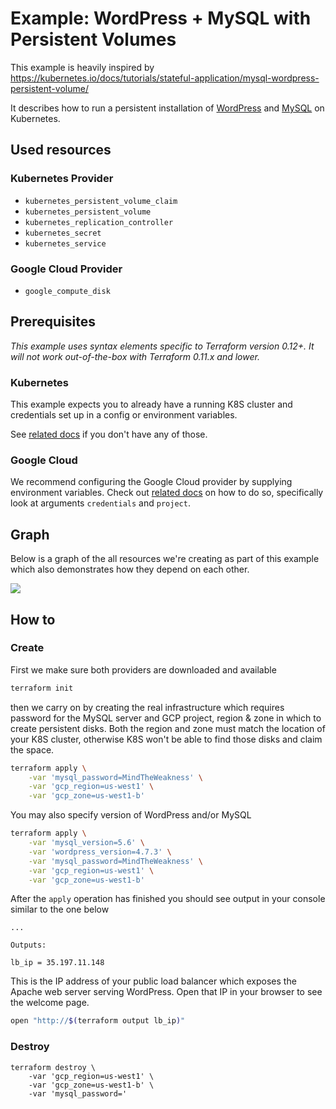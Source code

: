 # Example: WordPress + MySQL with Persistent Volumes

This example is heavily inspired by https://kubernetes.io/docs/tutorials/stateful-application/mysql-wordpress-persistent-volume/

It describes how to run a persistent installation of [WordPress](https://wordpress.org/)
and [MySQL](https://www.mysql.com/) on Kubernetes.

## Used resources

### Kubernetes Provider

 - `kubernetes_persistent_volume_claim`
 - `kubernetes_persistent_volume`
 - `kubernetes_replication_controller`
 - `kubernetes_secret`
 - `kubernetes_service`

### Google Cloud Provider

 - `google_compute_disk`

## Prerequisites

*This example uses syntax elements specific to Terraform version 0.12+.
It will not work out-of-the-box with Terraform 0.11.x and lower.*

### Kubernetes

This example expects you to already have a running K8S cluster
and credentials set up in a config or environment variables.

See [related docs](../google-gke-cluster/README.md) if you don't have any of those.

### Google Cloud

We recommend configuring the Google Cloud provider by supplying
environment variables. Check out [related docs](https://www.terraform.io/docs/providers/google/index.html#configuration-reference)
on how to do so, specifically look at arguments `credentials` and `project`.

## Graph

Below is a graph of the all resources we're creating as part of this example
which also demonstrates how they depend on each other.

<img src="https://raw.githubusercontent.com/hashicorp/terraform-provider-kubernetes/master/_examples/wordpress-mysql-gce-pv/graph.png">

## How to

### Create

First we make sure both providers are downloaded and available

```sh
terraform init
```

then we carry on by creating the real infrastructure which requires
password for the MySQL server and GCP project, region & zone
in which to create persistent disks. Both the region and zone
must match the location of your K8S cluster, otherwise K8S
won't be able to find those disks and claim the space.

```sh
terraform apply \
	-var 'mysql_password=MindTheWeakness' \
	-var 'gcp_region=us-west1' \
	-var 'gcp_zone=us-west1-b'
```

You may also specify version of WordPress and/or MySQL

```sh
terraform apply \
	-var 'mysql_version=5.6' \
	-var 'wordpress_version=4.7.3' \
	-var 'mysql_password=MindTheWeakness' \
	-var 'gcp_region=us-west1' \
	-var 'gcp_zone=us-west1-b'
```

After the `apply` operation has finished you should see output
in your console similar to the one below

```
...

Outputs:

lb_ip = 35.197.11.148
```

This is the IP address of your public load balancer
which exposes the Apache web server serving WordPress.
Open that IP in your browser to see the welcome page.

```sh
open "http://$(terraform output lb_ip)"
```

### Destroy

```
terraform destroy \
	-var 'gcp_region=us-west1' \
	-var 'gcp_zone=us-west1-b' \
	-var 'mysql_password='
```
